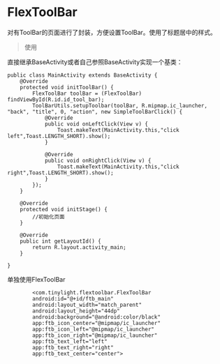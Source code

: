 # FlexToolBar

对有ToolBar的页面进行了封装，方便设置ToolBar。使用了标题居中的样式。

  >使用

直接继承BaseActivity或者自己参照BaseActivity实现一个基类：

    public class MainActivity extends BaseActivity {
        @Override
        protected void initToolBar() {
            FlexToolBar toolBar = (FlexToolBar) findViewById(R.id.id_tool_bar);
            ToolBarUtils.setupToolbar(toolBar, R.mipmap.ic_launcher, "back", "title", 0, "action", new SimpleToolBarClick() {
                @Override
                public void onLeftClick(View v) {
                    Toast.makeText(MainActivity.this,"click left",Toast.LENGTH_SHORT).show();
                }
    
                @Override
                public void onRightClick(View v) {
                    Toast.makeText(MainActivity.this,"click right",Toast.LENGTH_SHORT).show();
                }
            });
        }
    
        @Override
        protected void initStage() {
            //初始化页面
        }
    
        @Override
        public int getLayoutId() {
            return R.layout.activity_main;
        }
    
    }
单独使用FlexToolBar
    
            <com.tinylight.flextoolbar.FlexToolBar
            android:id="@+id/ftb_main"
            android:layout_width="match_parent"
            android:layout_height="44dp"
            android:background="@android:color/black"
            app:ftb_icon_center="@mipmap/ic_launcher"
            app:ftb_icon_left="@mipmap/ic_launcher"
            app:ftb_icon_right="@mipmap/ic_launcher"
            app:ftb_text_left="left"
            app:ftb_text_right="right"
            app:ftb_text_center="center">
